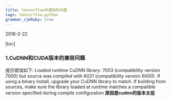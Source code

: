 ```yaml
---
title: tensorflow中遇到的问题 
tags: tensorflow,python
grammar_cjkRuby: true
---
```

2018-2-22

[toc]

### **1.CuDNN和CUDA版本的兼容问题** 
提示错误如下:
Loaded runtime CuDNN library: 7003 (compatibility version 7000) but source was compiled with 6021 (compatibility version 6000).  If using a binary install, upgrade your CuDNN library to match.  If building from sources, make sure the library loaded at runtime matches a compatible version specified during compile configuration
**原因是cudnn的版本太低**